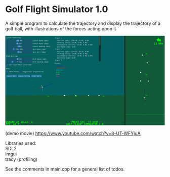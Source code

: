 # Golf Flight Simulator 1.0

A simple program to calculate the trajectory and display the trajectory of a golf ball, with illustrations of the forces acting upon it

![Preview Screenshot](golf_ss3.png)

(demo movie) https://www.youtube.com/watch?v=8-UT-WFYjuA

Libraries used:<br>
SDL2<br>
imgui<br>
tracy (profiling)

See the comments in main.cpp for a general list of todos.
